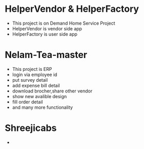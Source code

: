 # HelperVendor & HelperFactory
  - This project is on Demand Home Service Project
  - HelperVendor is vendor side app
  - HelperFactory is user side app

# Nelam-Tea-master
  - This project is ERP
  - login via employee id
  - put survey detail
  - add expense bill detail
  - download brocher,share other vendor
  - show new avalible design
  - fill order detail
  - and many more functionality

# Shreejicabs
  -
